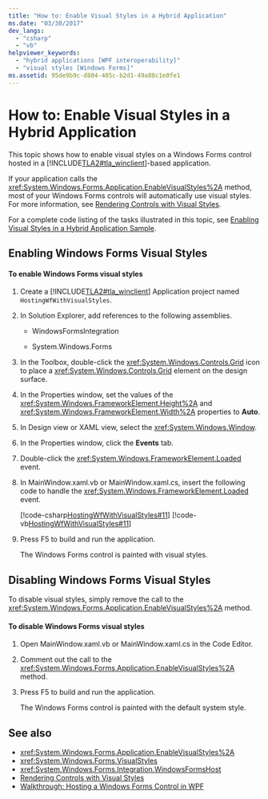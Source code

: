 ```yaml
---
title: "How to: Enable Visual Styles in a Hybrid Application"
ms.date: "03/30/2017"
dev_langs: 
  - "csharp"
  - "vb"
helpviewer_keywords: 
  - "hybrid applications [WPF interoperability]"
  - "visual styles [Windows Forms]"
ms.assetid: 95de9b9c-d804-405c-b2d1-49a88c1e0fe1
---
```

# How to: Enable Visual Styles in a Hybrid Application
This topic shows how to enable visual styles on a Windows Forms control hosted in a [!INCLUDE[TLA2#tla_winclient](../../../includes/tla2sharptla-winclient-md.md)]-based application.  
  
 If your application calls the <xref:System.Windows.Forms.Application.EnableVisualStyles%2A> method, most of your Windows Forms controls will automatically use visual styles. For more information, see [Rendering Controls with Visual Styles](/dotnet/framework/winforms/controls/rendering-controls-with-visual-styles).  
  
 For a complete code listing of the tasks illustrated in this topic, see [Enabling Visual Styles in a Hybrid Application Sample](https://go.microsoft.com/fwlink/?LinkID=159986).  
  
## Enabling Windows Forms Visual Styles  
  
#### To enable Windows Forms visual styles  
  
1. Create a [!INCLUDE[TLA2#tla_winclient](../../../includes/tla2sharptla-winclient-md.md)] Application project named `HostingWfWithVisualStyles`.  
  
2. In Solution Explorer, add references to the following assemblies.  
  
    - WindowsFormsIntegration  
  
    - System.Windows.Forms  
  
3. In the Toolbox, double-click the <xref:System.Windows.Controls.Grid> icon to place a <xref:System.Windows.Controls.Grid> element on the design surface.  
  
4. In the Properties window, set the values of the <xref:System.Windows.FrameworkElement.Height%2A> and <xref:System.Windows.FrameworkElement.Width%2A> properties to **Auto**.  
  
5. In Design view or XAML view, select the <xref:System.Windows.Window>.  
  
6. In the Properties window, click the **Events** tab.  
  
7. Double-click the <xref:System.Windows.FrameworkElement.Loaded> event.
  
8. In MainWindow.xaml.vb or MainWindow.xaml.cs, insert the following code to handle the <xref:System.Windows.FrameworkElement.Loaded> event.  
  
     [!code-csharp[HostingWfWithVisualStyles#11](~/samples/snippets/csharp/VS_Snippets_Wpf/HostingWfWithVisualStyles/CSharp/HostingWfWithVisualStyles/Window1.xaml.cs#11)]
     [!code-vb[HostingWfWithVisualStyles#11](~/samples/snippets/visualbasic/VS_Snippets_Wpf/HostingWfWithVisualStyles/VisualBasic/HostingWfWithVisualStyles/Window1.xaml.vb#11)]  
  
9. Press F5 to build and run the application.  
  
     The Windows Forms control is painted with visual styles.  
  
## Disabling Windows Forms Visual Styles  
 To disable visual styles, simply remove the call to the <xref:System.Windows.Forms.Application.EnableVisualStyles%2A> method.  
  
#### To disable Windows Forms visual styles  
  
1. Open MainWindow.xaml.vb or MainWindow.xaml.cs in the Code Editor.  
  
2. Comment out the call to the <xref:System.Windows.Forms.Application.EnableVisualStyles%2A> method.  
  
3. Press F5 to build and run the application.  
  
     The Windows Forms control is painted with the default system style.  
  
## See also

- <xref:System.Windows.Forms.Application.EnableVisualStyles%2A>
- <xref:System.Windows.Forms.VisualStyles>
- <xref:System.Windows.Forms.Integration.WindowsFormsHost>
- [Rendering Controls with Visual Styles](/dotnet/framework/winforms/controls/rendering-controls-with-visual-styles)
- [Walkthrough: Hosting a Windows Forms Control in WPF](walkthrough-hosting-a-windows-forms-control-in-wpf.md)
